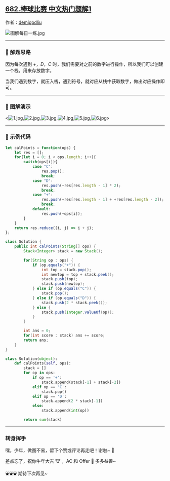 ## [682.棒球比赛 中文热门题解1](https://leetcode.cn/problems/baseball-game/solutions/100000/tu-jie-guan-fang-tui-jian-ti-jie-bang-qi-tnnu)

作者：[demigodliu](https://leetcode.cn/u/demigodliu)

![图解每日一练.jpg](https://pic.leetcode-cn.com/1615817903-fzmpwZ-%E5%9B%BE%E8%A7%A3%E6%AF%8F%E6%97%A5%E4%B8%80%E7%BB%83.jpg)

---

### 🧠 解题思路

因为每次遇到 $+$，$D$，$C$ 时，我们需要对之前的数字进行操作，所以我们可以创建一个栈，用来存放数字。

当我们遇到数字，就压入栈，遇到符号，就对应从栈中获取数字，做出对应操作即可。

---

### 🎨 图解演示

<![1.jpg](https://pic.leetcode-cn.com/1615731082-OlVsGC-1.jpg),![2.jpg](https://pic.leetcode-cn.com/1615731088-ONRwsA-2.jpg),![3.jpg](https://pic.leetcode-cn.com/1615731102-wDyFjo-3.jpg),![4.jpg](https://pic.leetcode-cn.com/1615731109-XdXLZG-4.jpg),![5.jpg](https://pic.leetcode-cn.com/1615731126-YEQbem-5.jpg),![6.jpg](https://pic.leetcode-cn.com/1615731137-xRTqKY-6.jpg)>

---

### 🍭 示例代码

```Javascript []
let calPoints = function(ops) {
    let res = [];
    for(let i = 0; i < ops.length; i++){
        switch(ops[i]){
            case "C":
                res.pop();
                break;
            case "D":
                res.push(+res[res.length - 1] * 2);
                break;
            case "+":
                res.push(+res[res.length - 1] + +res[res.length - 2]);
                break;
            default:
                res.push(+ops[i]);
        }
    }
    return res.reduce((i, j) => i + j);
};
```
```Java []
class Solution {
    public int calPoints(String[] ops) {
        Stack<Integer> stack = new Stack();

        for(String op : ops) {
            if (op.equals("+")) {
                int top = stack.pop();
                int newtop = top + stack.peek();
                stack.push(top);
                stack.push(newtop);
            } else if (op.equals("C")) {
                stack.pop();
            } else if (op.equals("D")) {
                stack.push(2 * stack.peek());
            } else {
                stack.push(Integer.valueOf(op));
            }
        }

        int ans = 0;
        for(int score : stack) ans += score;
        return ans;
    }
}
```
```Python []
class Solution(object):
    def calPoints(self, ops):
        stack = []
        for op in ops:
            if op == '+':
                stack.append(stack[-1] + stack[-2])
            elif op == 'C':
                stack.pop()
            elif op == 'D':
                stack.append(2 * stack[-1])
            else:
                stack.append(int(op))

        return sum(stack)
```

---

### 转身挥手

嘿，少年，做图不易，留下个赞或评论再走吧！谢啦~ 💐

差点忘了，祝你牛年大吉 🐮 ，AC 和 Offer 📑 多多益善~

⛲⛲⛲ 期待下次再见~ 